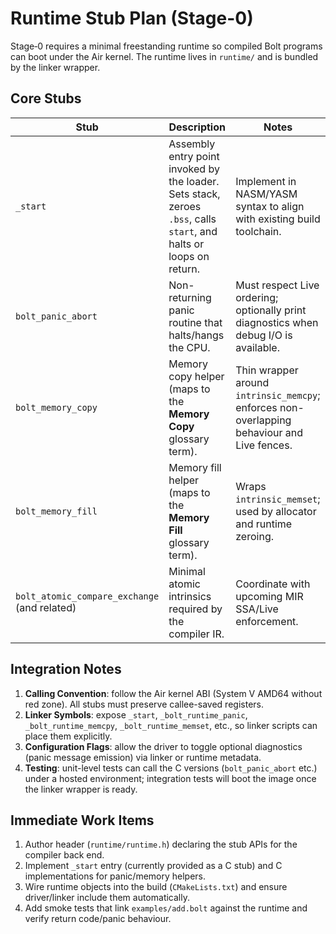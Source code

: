 # Runtime Stub Plan (Stage-0)

Stage‑0 requires a minimal freestanding runtime so compiled Bolt programs can boot under the Air kernel. The runtime lives in `runtime/` and is bundled by the linker wrapper.

## Core Stubs

| Stub | Description | Notes |
|------|-------------|-------|
| `_start` | Assembly entry point invoked by the loader. Sets stack, zeroes `.bss`, calls `start`, and halts or loops on return. | Implement in NASM/YASM syntax to align with existing build toolchain. |
| `bolt_panic_abort` | Non-returning panic routine that halts/hangs the CPU. | Must respect Live ordering; optionally print diagnostics when debug I/O is available. |
| `bolt_memory_copy` | Memory copy helper (maps to the **Memory Copy** glossary term). | Thin wrapper around `intrinsic_memcpy`; enforces non-overlapping behaviour and Live fences. |
| `bolt_memory_fill` | Memory fill helper (maps to the **Memory Fill** glossary term). | Wraps `intrinsic_memset`; used by allocator and runtime zeroing. |
| `bolt_atomic_compare_exchange` (and related) | Minimal atomic intrinsics required by the compiler IR. | Coordinate with upcoming MIR SSA/Live enforcement. |

## Integration Notes

1. **Calling Convention**: follow the Air kernel ABI (System V AMD64 without red zone). All stubs must preserve callee-saved registers.
2. **Linker Symbols**: expose `_start`, `_bolt_runtime_panic`, `_bolt_runtime_memcpy`, `_bolt_runtime_memset`, etc., so linker scripts can place them explicitly.
3. **Configuration Flags**: allow the driver to toggle optional diagnostics (panic message emission) via linker or runtime metadata.
4. **Testing**: unit-level tests can call the C versions (`bolt_panic_abort` etc.) under a hosted environment; integration tests will boot the image once the linker wrapper is ready.

## Immediate Work Items

1. Author header (`runtime/runtime.h`) declaring the stub APIs for the compiler back end.
2. Implement `_start` entry (currently provided as a C stub) and C implementations for panic/memory helpers.
3. Wire runtime objects into the build (`CMakeLists.txt`) and ensure driver/linker include them automatically.
4. Add smoke tests that link `examples/add.bolt` against the runtime and verify return code/panic behaviour.


